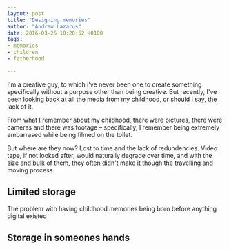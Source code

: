 ```yaml
---
layout: post
title: "Designing memories"
author: "Andrew Lazarus"
date: 2016-03-25 10:20:52 +0100
tags:
- memories
- children
- fatherhood

---
```


I'm a creative guy, to which i've never been one to create something specifically without a purpose other than being creative. But recently, I've been looking back at all the media from my childhood, or should I say, the lack of it.

From what I remember about my childhood, there were pictures, there were cameras and there was footage – specifically, I remember being extremely embarrased while being filmed on the toilet.

But where are they now? Lost to time and the lack of redundencies. Video tape, if not looked after, would naturally degrade over time, and with the size and bulk of them, they often didn't make it though the travelling and moving process.

## Limited storage

The problem with having childhood memories being born before anything digital existed

## Storage in someones hands
